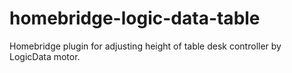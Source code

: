 # homebridge-logic-data-table
Homebridge plugin for adjusting height of table desk controller by LogicData motor.
